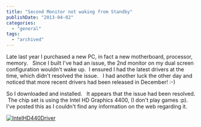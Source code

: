 ```yaml
---
title: "Second Monitor not waking from Standby"
publishDate: "2013-04-02"
categories: 
  - "general"
tags:
  - "archived"
---
```


Late last year I purchased a new PC, in fact a new motherboard, processor, memory.   Since I built I've had an issue, the 2nd monitor on my dual screen configuration wouldn't wake up.  I ensured I had the latest drivers at the time, which didn't resolved the issue.   I had another luck the other day and noticed that more recent drivers had been released in December! :-)

So I downloaded and installed.   It appears that the issue had been resolved.  The chip set is using the Intel HD Graphics 4400, (I don't play games :p).   I've posted this as I couldn't find any information on the web regarding it.

[![IntelHD440Driver](https://ramblinggeek.co.uk/wp-content/uploads/2013/04/IntelHD440Driver.png)](https://ramblinggeek.co.uk/2013/04/second-monitor-not-waking-from-standby/intelhd440driver/)

